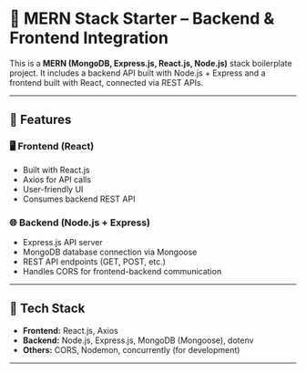 # 🔗 MERN Stack Starter – Backend & Frontend Integration

This is a **MERN (MongoDB, Express.js, React.js, Node.js)** stack boilerplate project. It includes a backend API built with Node.js + Express and a frontend built with React, connected via REST APIs.

---

## 📌 Features

### 🖥️ Frontend (React)
- Built with React.js
- Axios for API calls
- User-friendly UI
- Consumes backend REST API

### 🌐 Backend (Node.js + Express)
- Express.js API server
- MongoDB database connection via Mongoose
- REST API endpoints (GET, POST, etc.)
- Handles CORS for frontend-backend communication

---

## 🧱 Tech Stack

- **Frontend:** React.js, Axios
- **Backend:** Node.js, Express.js, MongoDB (Mongoose), dotenv
- **Others:** CORS, Nodemon, concurrently (for development)

---

